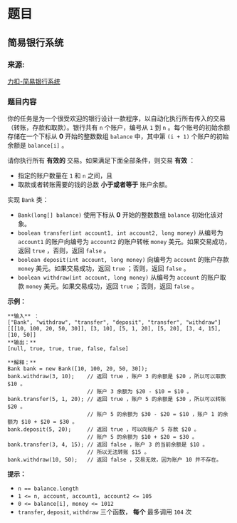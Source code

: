# 题目

## 简易银行系统

### 来源:

[力扣-简易银行系统](https://leetcode-cn.com/problems/simple-bank-system/)

### 题目内容

你的任务是为一个很受欢迎的银行设计一款程序，以自动化执行所有传入的交易（转账，存款和取款）。银行共有 `n` 个账户，编号从 `1` 到 `n`
。每个账号的初始余额存储在一个下标从 **0** 开始的整数数组 `balance` 中，其中第 `(i + 1)` 个账户的初始余额是
`balance[i]` 。

请你执行所有 **有效的** 交易。如果满足下面全部条件，则交易 **有效** ：

  * 指定的账户数量在 `1` 和 `n` 之间，且
  * 取款或者转账需要的钱的总数 **小于或者等于** 账户余额。

实现 `Bank` 类：

  * `Bank(long[] balance)` 使用下标从 **0** 开始的整数数组 `balance` 初始化该对象。
  * `boolean transfer(int account1, int account2, long money)` 从编号为 `account1` 的账户向编号为 `account2` 的账户转帐 `money` 美元。如果交易成功，返回 `true` ，否则，返回 `false` 。
  * `boolean deposit(int account, long money)` 向编号为 `account` 的账户存款 `money` 美元。如果交易成功，返回 `true` ；否则，返回 `false` 。
  * `boolean withdraw(int account, long money)` 从编号为 `account` 的账户取款 `money` 美元。如果交易成功，返回 `true` ；否则，返回 `false` 。



**示例：**

    
    
    **输入** ：
    ["Bank", "withdraw", "transfer", "deposit", "transfer", "withdraw"]
    [[[10, 100, 20, 50, 30]], [3, 10], [5, 1, 20], [5, 20], [3, 4, 15], [10, 50]]
    **输出：**
    [null, true, true, true, false, false]
    
    **解释：**
    Bank bank = new Bank([10, 100, 20, 50, 30]);
    bank.withdraw(3, 10);    // 返回 true ，账户 3 的余额是 $20 ，所以可以取款 $10 。
                             // 账户 3 余额为 $20 - $10 = $10 。
    bank.transfer(5, 1, 20); // 返回 true ，账户 5 的余额是 $30 ，所以可以转账 $20 。
                             // 账户 5 的余额为 $30 - $20 = $10 ，账户 1 的余额为 $10 + $20 = $30 。
    bank.deposit(5, 20);     // 返回 true ，可以向账户 5 存款 $20 。
                             // 账户 5 的余额为 $10 + $20 = $30 。
    bank.transfer(3, 4, 15); // 返回 false ，账户 3 的当前余额是 $10 。
                             // 所以无法转账 $15 。
    bank.withdraw(10, 50);   // 返回 false ，交易无效，因为账户 10 并不存在。
    



**提示：**

  * `n == balance.length`
  * `1 <= n, account, account1, account2 <= 105`
  * `0 <= balance[i], money <= 1012`
  * `transfer`, `deposit`, `withdraw` 三个函数， **每个** 最多调用 `104` 次

